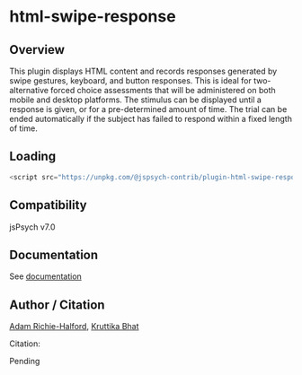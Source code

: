 # html-swipe-response

## Overview

This plugin displays HTML content and records responses generated by swipe gestures, keyboard, and button responses. This is ideal for two-alternative forced choice assessments that will be administered on both mobile and desktop platforms. The stimulus can be displayed until a response is given, or for a pre-determined amount of time. The trial can be ended automatically if the subject has failed to respond within a fixed length of time.

## Loading

```js
<script src="https://unpkg.com/@jspsych-contrib/plugin-html-swipe-response@1.0.0"></script>
```

## Compatibility

jsPsych v7.0

## Documentation

See [documentation](docs/jspsych-html-swipe-response.md)

## Author / Citation

[Adam Richie-Halford](https://github.com/richford), [Kruttika Bhat](https://github.com/KruttikaBhat)

Citation:

Pending

